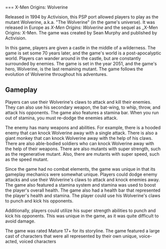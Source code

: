
===
X-Men Origins: Wolverine

Released in 1994 by Activision, this PSP port allowed players to play as the mutant Wolverine, a.k.a. "The Wolverine" (in the game's universe). It was released in Europe as _X-Men Origins: Wolverine_ and the sequel as _X-Men Origins: X-Men. The game was created by Sean Murphy and published by Activision.

In this game, players are given a castle in the middle of a wilderness. The game is set some 70 years later, and the game's world is a post-apocalyptic world. Players can wander around in the castle, but are constantly surrounded by enemies. The game is set in the year 2051, and the game's hero, Wolverine, is the last remaining mutant. The game follows the evolution of Wolverine throughout his adventures.

## Gameplay

Players can use their Wolverine's claws to attack and kill their enemies. They can also use his secondary weapon, the bat-wing, to whip, throw, and attack his opponents. The game also features a stamina bar. When you run out of stamina, you must re-dodge the enemies attack.

The enemy has many weapons and abilities. For example, there is a hooded enemy that can knock Wolverine away with a single attack. There is also a giant monkey that can knock Wolverine away with the help of his claws. There are also able-bodied soldiers who can knock Wolverine away with the help of their weapons. There are also mutants with super strength, such as the regenerative mutant. Also, there are mutants with super speed, such as the speed mutant.

Since the game had no combat elements, the game was unique in that its gameplay mechanics were somewhat unique. Players could dodge enemy attacks and use their Wolverine's claws to attack and knock enemies away. The game also featured a stamina system and stamina was used to boost the player's overall health. The game also had a health bar that represented the player's health and stamina. The player could use his Wolverine's claws to punch and kick his opponents.

Additionally, players could utilize his super strength abilities to punch and kick his opponents. This was unique in the game, as it was quite difficult to avoid damage.

The game was rated Mature 17+ for its storyline. The game featured a large cast of characters that were all represented by their own unique, voice-acted, voiced characters
